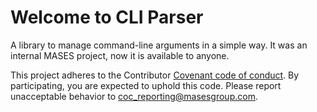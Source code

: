 # Welcome to **CLI Parser**

A library to manage command-line arguments in a simple way. It was an internal MASES project, now it is available to anyone.

This project adheres to the Contributor [Covenant code of conduct](https://github.com/masesgroup/DataDistributionManager/blob/master/CODE_OF_CONDUCT.md). By participating, you are expected to uphold this code. Please report unacceptable behavior to coc_reporting@masesgroup.com.

